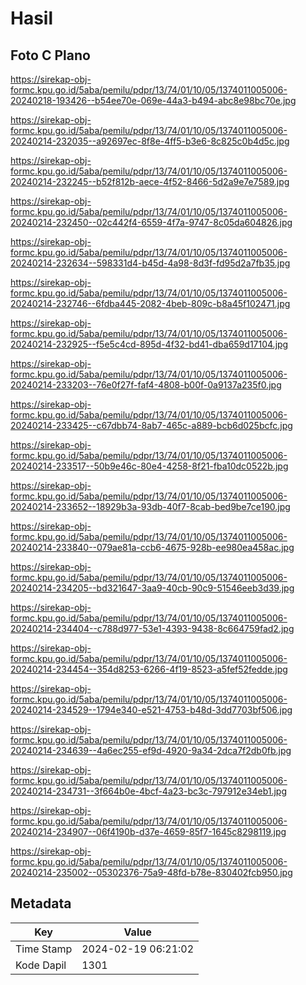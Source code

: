 # Hasil

## Foto C Plano

https://sirekap-obj-formc.kpu.go.id/5aba/pemilu/pdpr/13/74/01/10/05/1374011005006-20240218-193426--b54ee70e-069e-44a3-b494-abc8e98bc70e.jpg

https://sirekap-obj-formc.kpu.go.id/5aba/pemilu/pdpr/13/74/01/10/05/1374011005006-20240214-232035--a92697ec-8f8e-4ff5-b3e6-8c825c0b4d5c.jpg

https://sirekap-obj-formc.kpu.go.id/5aba/pemilu/pdpr/13/74/01/10/05/1374011005006-20240214-232245--b52f812b-aece-4f52-8466-5d2a9e7e7589.jpg

https://sirekap-obj-formc.kpu.go.id/5aba/pemilu/pdpr/13/74/01/10/05/1374011005006-20240214-232450--02c442f4-6559-4f7a-9747-8c05da604826.jpg

https://sirekap-obj-formc.kpu.go.id/5aba/pemilu/pdpr/13/74/01/10/05/1374011005006-20240214-232634--598331d4-b45d-4a98-8d3f-fd95d2a7fb35.jpg

https://sirekap-obj-formc.kpu.go.id/5aba/pemilu/pdpr/13/74/01/10/05/1374011005006-20240214-232746--6fdba445-2082-4beb-809c-b8a45f102471.jpg

https://sirekap-obj-formc.kpu.go.id/5aba/pemilu/pdpr/13/74/01/10/05/1374011005006-20240214-232925--f5e5c4cd-895d-4f32-bd41-dba659d17104.jpg

https://sirekap-obj-formc.kpu.go.id/5aba/pemilu/pdpr/13/74/01/10/05/1374011005006-20240214-233203--76e0f27f-faf4-4808-b00f-0a9137a235f0.jpg

https://sirekap-obj-formc.kpu.go.id/5aba/pemilu/pdpr/13/74/01/10/05/1374011005006-20240214-233425--c67dbb74-8ab7-465c-a889-bcb6d025bcfc.jpg

https://sirekap-obj-formc.kpu.go.id/5aba/pemilu/pdpr/13/74/01/10/05/1374011005006-20240214-233517--50b9e46c-80e4-4258-8f21-fba10dc0522b.jpg

https://sirekap-obj-formc.kpu.go.id/5aba/pemilu/pdpr/13/74/01/10/05/1374011005006-20240214-233652--18929b3a-93db-40f7-8cab-bed9be7ce190.jpg

https://sirekap-obj-formc.kpu.go.id/5aba/pemilu/pdpr/13/74/01/10/05/1374011005006-20240214-233840--079ae81a-ccb6-4675-928b-ee980ea458ac.jpg

https://sirekap-obj-formc.kpu.go.id/5aba/pemilu/pdpr/13/74/01/10/05/1374011005006-20240214-234205--bd321647-3aa9-40cb-90c9-51546eeb3d39.jpg

https://sirekap-obj-formc.kpu.go.id/5aba/pemilu/pdpr/13/74/01/10/05/1374011005006-20240214-234404--c788d977-53e1-4393-9438-8c664759fad2.jpg

https://sirekap-obj-formc.kpu.go.id/5aba/pemilu/pdpr/13/74/01/10/05/1374011005006-20240214-234454--354d8253-6266-4f19-8523-a5fef52fedde.jpg

https://sirekap-obj-formc.kpu.go.id/5aba/pemilu/pdpr/13/74/01/10/05/1374011005006-20240214-234529--1794e340-e521-4753-b48d-3dd7703bf506.jpg

https://sirekap-obj-formc.kpu.go.id/5aba/pemilu/pdpr/13/74/01/10/05/1374011005006-20240214-234639--4a6ec255-ef9d-4920-9a34-2dca7f2db0fb.jpg

https://sirekap-obj-formc.kpu.go.id/5aba/pemilu/pdpr/13/74/01/10/05/1374011005006-20240214-234731--3f664b0e-4bcf-4a23-bc3c-797912e34eb1.jpg

https://sirekap-obj-formc.kpu.go.id/5aba/pemilu/pdpr/13/74/01/10/05/1374011005006-20240214-234907--06f4190b-d37e-4659-85f7-1645c8298119.jpg

https://sirekap-obj-formc.kpu.go.id/5aba/pemilu/pdpr/13/74/01/10/05/1374011005006-20240214-235002--05302376-75a9-48fd-b78e-830402fcb950.jpg


## Metadata

| Key        | Value               |
| ---------- | ------------------- |
| Time Stamp | 2024-02-19 06:21:02 |
| Kode Dapil | 1301                |




